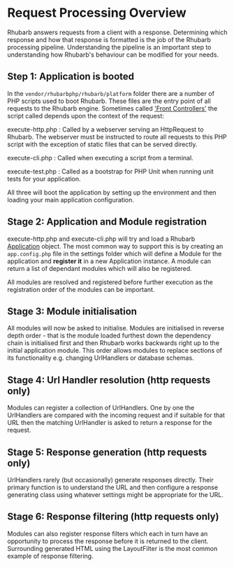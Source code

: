 Request Processing Overview
===============================

Rhubarb answers requests from a client with a response. Determining which response and how that response is
formatted is the job of the Rhubarb processing pipeline. Understanding the pipeline is an important step to
understanding how Rhubarb's behaviour can be modified for your needs.

## Step 1: Application is booted

In the `vendor/rhubarbphp/rhubarb/platform` folder there are a number of PHP scripts used to boot Rhubarb.
These files are the entry point of all requests to the Rhubarb engine. Sometimes called
['Front Controllers'](http://en.wikipedia.org/wiki/Front_Controller_pattern) the script called depends upon
the context of the request:

execute-http.php
:   Called by a webserver serving an HttpRequest to Rhubarb. The webserver must be instructed to route all
    requests to this PHP script with the exception of static files that can be served directly.

execute-cli.php
:   Called when executing a script from a terminal.

execute-test.php
:   Called as a bootstrap for PHP Unit when running unit tests for your application.

All three will boot the application by setting up the environment and then loading your main application
configuration.

## Stage 2: Application and Module registration

execute-http.php and execute-cli.php will try and load a Rhubarb [Application](application#content) object. The most common way
to support this is by creating an `app.config.php` file in the settings folder which will define a Module for
the application and **register it** in a new Application instance. A module can return a list of dependant modules
which will also be registered.

All modules are resolved and registered before further execution as the registration order of the modules can
be important.

## Stage 3: Module initialisation

All modules will now be asked to initialise. Modules are initialised in reverse depth order - that is the module
loaded furthest down the dependency chain is initialised first and then Rhubarb works backwards right up to the
initial application module. This order allows modules to replace sections of its functionality e.g. changing
UrlHandlers or database schemas.

## Stage 4: Url Handler resolution (http requests only)

Modules can register a collection of UrlHandlers. One by one the UrlHandlers are compared with the
incoming request and if suitable for that URL then the matching UrlHandler is asked to return a response for the request.

## Stage 5: Response generation (http requests only)

UrlHandlers rarely (but occasionally) generate responses directly. Their primary function is to understand the
URL and then configure a response generating class using whatever settings might be appropriate for the URL.

## Stage 6: Response filtering (http requests only)

Modules can also register response filters which each in turn have an opportunity to process the response before it
is returned to the client. Surrounding generated HTML using the LayoutFilter is the most common example of response
filtering.